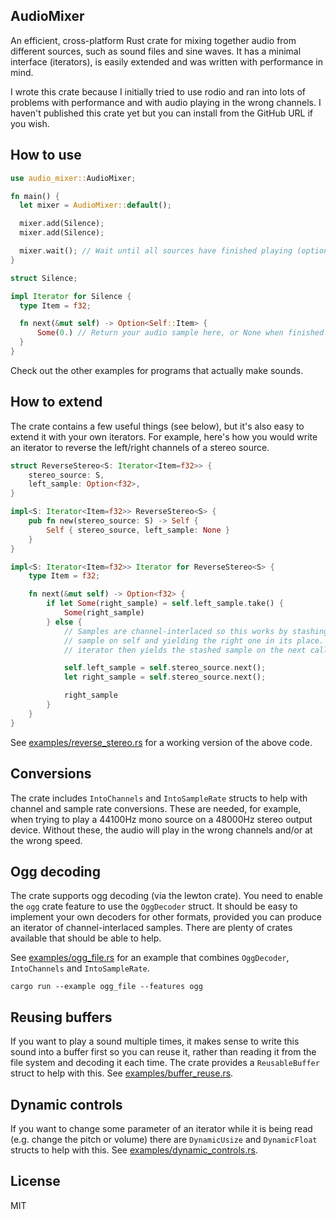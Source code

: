 ## AudioMixer

An efficient, cross-platform Rust crate for mixing together audio from different
sources, such as sound files and sine waves. It has a minimal interface (iterators),
is easily extended and was written with performance in mind.

I wrote this crate because I initially tried to use rodio and ran into lots of
problems with performance and with audio playing in the wrong channels. I haven't
published this crate yet but you can install from the GitHub URL if you wish.

## How to use

```rust
use audio_mixer::AudioMixer;

fn main() {
  let mixer = AudioMixer::default();

  mixer.add(Silence);
  mixer.add(Silence);

  mixer.wait(); // Wait until all sources have finished playing (optional).
}

struct Silence;

impl Iterator for Silence {
  type Item = f32;

  fn next(&mut self) -> Option<Self::Item> {
      Some(0.) // Return your audio sample here, or None when finished.
  }
}
```

Check out the other examples for programs that actually make sounds.

## How to extend

The crate contains a few useful things (see below), but it's also easy to extend
it with your own iterators. For example, here's how you would write an iterator
to reverse the left/right channels of a stereo source.

```rust
struct ReverseStereo<S: Iterator<Item=f32>> {
    stereo_source: S,
    left_sample: Option<f32>,
}

impl<S: Iterator<Item=f32>> ReverseStereo<S> {
    pub fn new(stereo_source: S) -> Self {
        Self { stereo_source, left_sample: None }
    }
}

impl<S: Iterator<Item=f32>> Iterator for ReverseStereo<S> {
    type Item = f32;

    fn next(&mut self) -> Option<f32> {
        if let Some(right_sample) = self.left_sample.take() {
            Some(right_sample)
        } else {
            // Samples are channel-interlaced so this works by stashing the left
            // sample on self and yielding the right one in its place. The
            // iterator then yields the stashed sample on the next call.

            self.left_sample = self.stereo_source.next();
            let right_sample = self.stereo_source.next();

            right_sample
        }
    }
}
```

See [examples/reverse_stereo.rs](examples/reverse_stereo.rs) for a working
version of the above code.

## Conversions

The crate includes `IntoChannels` and `IntoSampleRate` structs to help with
channel and sample rate conversions. These are needed, for example, when trying
to play a 44100Hz mono source on a 48000Hz stereo output device. Without these,
the audio will play in the wrong channels and/or at the wrong speed.

## Ogg decoding

The crate supports ogg decoding (via the lewton crate). You need to enable the
`ogg` crate feature to use the `OggDecoder` struct. It should be easy to
implement your own decoders for other formats, provided you can produce an
iterator of channel-interlaced samples. There are plenty of crates available
that should be able to help.

See [examples/ogg_file.rs](examples/ogg_file.rs) for an example that combines
`OggDecoder`, `IntoChannels` and `IntoSampleRate`.

```
cargo run --example ogg_file --features ogg
```

## Reusing buffers

If you want to play a sound multiple times, it makes sense to write this sound
into a buffer first so you can reuse it, rather than reading it from the file
system and decoding it each time. The crate provides a `ReusableBuffer` struct
to help with this. See [examples/buffer_reuse.rs](examples/buffer_reuse.rs).

## Dynamic controls

If you want to change some parameter of an iterator while it is being read
(e.g. change the pitch or volume) there are `DynamicUsize` and `DynamicFloat`
structs to help with this. See [examples/dynamic_controls.rs](examples/dynamic_controls.rs).

## License

MIT
